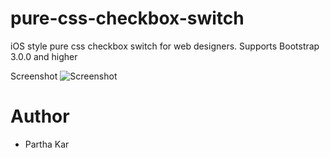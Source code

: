 # pure-css-checkbox-switch
iOS style pure css checkbox switch for web designers. Supports Bootstrap 3.0.0 and higher

Screenshot
![Screenshot](https://gdurl.com/NNDu)

# Author
* Partha Kar
